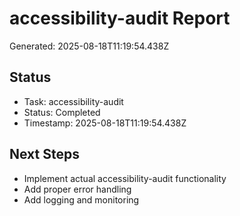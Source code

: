 # accessibility-audit Report

Generated: 2025-08-18T11:19:54.438Z

## Status
- Task: accessibility-audit
- Status: Completed
- Timestamp: 2025-08-18T11:19:54.438Z

## Next Steps
- Implement actual accessibility-audit functionality
- Add proper error handling
- Add logging and monitoring
